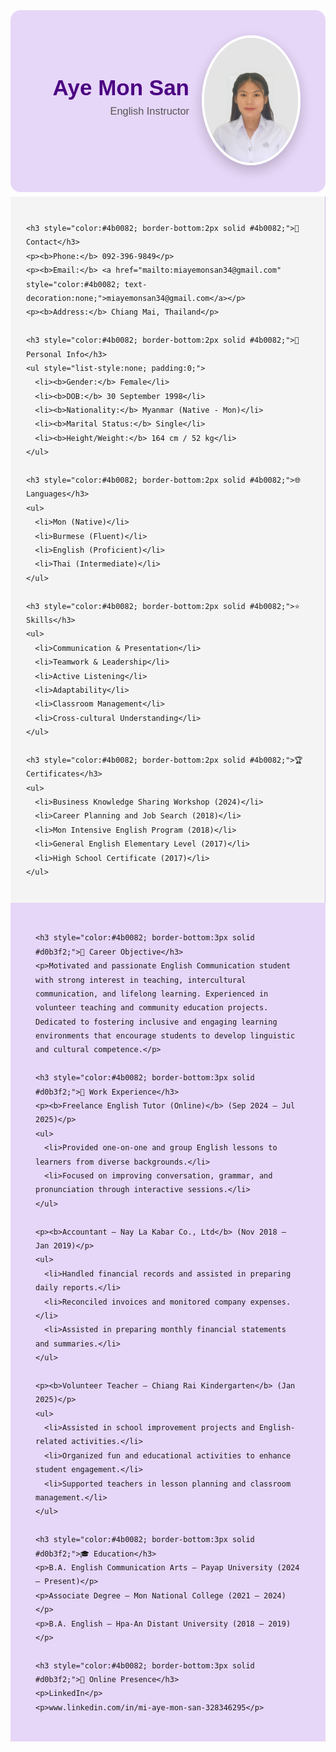 <div style="display:flex; align-items:center; justify-content:flex-end; background:#e6d6f7; padding:40px; border-radius:16px; color:#333; font-family:'Poppins',sans-serif; margin-bottom:7px;">
  
  <!-- Name and Title -->
  <div style="text-align:right; margin-right:20px;">
    <h1 style="margin:0; font-size:2.5em; font-weight:700; color:#4b0082;">Aye Mon San</h1>
    <h3 style="margin-top:8px; font-weight:500; color:#555;">English Instructor</h3>
  </div>

  <!-- Photo -->
  <div style="flex-shrink:0;">
    <img src="amscvphoto.jpg" alt="Aye Mon San Photo" width="150" style="border-radius:50%; border:4px solid #fff; box-shadow:0 8px 20px rgba(0,0,0,0.2);">
  </div>
</div>

<div style="display:flex; flex-wrap:wrap; font-family:'Poppins',sans-serif;">

  <!-- Sidebar -->
  <div style="flex:1; min-width:250px; background:#f4f4f4; padding:25px; border-right:1px solid #d0b3f2; line-height:1.6;">

    <h3 style="color:#4b0082; border-bottom:2px solid #4b0082;">📇 Contact</h3>
    <p><b>Phone:</b> 092-396-9849</p>
    <p><b>Email:</b> <a href="mailto:miayemonsan34@gmail.com" style="color:#4b0082; text-decoration:none;">miayemonsan34@gmail.com</a></p>
    <p><b>Address:</b> Chiang Mai, Thailand</p>

    <h3 style="color:#4b0082; border-bottom:2px solid #4b0082;">👤 Personal Info</h3>
    <ul style="list-style:none; padding:0;">
      <li><b>Gender:</b> Female</li>
      <li><b>DOB:</b> 30 September 1998</li>
      <li><b>Nationality:</b> Myanmar (Native - Mon)</li>
      <li><b>Marital Status:</b> Single</li>
      <li><b>Height/Weight:</b> 164 cm / 52 kg</li>
    </ul>

    <h3 style="color:#4b0082; border-bottom:2px solid #4b0082;">🌐 Languages</h3>
    <ul>
      <li>Mon (Native)</li>
      <li>Burmese (Fluent)</li>
      <li>English (Proficient)</li>
      <li>Thai (Intermediate)</li>
    </ul>

    <h3 style="color:#4b0082; border-bottom:2px solid #4b0082;">⭐ Skills</h3>
    <ul>
      <li>Communication & Presentation</li>
      <li>Teamwork & Leadership</li>
      <li>Active Listening</li>
      <li>Adaptability</li>
      <li>Classroom Management</li>
      <li>Cross-cultural Understanding</li>
    </ul>

    <h3 style="color:#4b0082; border-bottom:2px solid #4b0082;">🏆 Certificates</h3>
    <ul>
      <li>Business Knowledge Sharing Workshop (2024)</li>
      <li>Career Planning and Job Search (2018)</li>
      <li>Mon Intensive English Program (2018)</li>
      <li>General English Elementary Level (2017)</li>
      <li>High School Certificate (2017)</li>
    </ul>
  </div>

  <!-- MAIN CONTENT -->
  <div style="flex:2; min-width:300px; background:#e6d6f7; padding:30px 40px; line-height:1.6;">

    <h3 style="color:#4b0082; border-bottom:3px solid #d0b3f2;">🎯 Career Objective</h3>
    <p>Motivated and passionate English Communication student with strong interest in teaching, intercultural communication, and lifelong learning. Experienced in volunteer teaching and community education projects. Dedicated to fostering inclusive and engaging learning environments that encourage students to develop linguistic and cultural competence.</p>

    <h3 style="color:#4b0082; border-bottom:3px solid #d0b3f2;">💼 Work Experience</h3>
    <p><b>Freelance English Tutor (Online)</b> (Sep 2024 – Jul 2025)</p>
    <ul>
      <li>Provided one-on-one and group English lessons to learners from diverse backgrounds.</li>
      <li>Focused on improving conversation, grammar, and pronunciation through interactive sessions.</li>
    </ul>

    <p><b>Accountant — Nay La Kabar Co., Ltd</b> (Nov 2018 – Jan 2019)</p>
    <ul>
      <li>Handled financial records and assisted in preparing daily reports.</li>
      <li>Reconciled invoices and monitored company expenses.</li>
      <li>Assisted in preparing monthly financial statements and summaries.</li>
    </ul>

    <p><b>Volunteer Teacher — Chiang Rai Kindergarten</b> (Jan 2025)</p>
    <ul>
      <li>Assisted in school improvement projects and English-related activities.</li>
      <li>Organized fun and educational activities to enhance student engagement.</li>
      <li>Supported teachers in lesson planning and classroom management.</li>
    </ul>

    <h3 style="color:#4b0082; border-bottom:3px solid #d0b3f2;">🎓 Education</h3>
    <p>B.A. English Communication Arts — Payap University (2024 – Present)</p>
    <p>Associate Degree — Mon National College (2021 – 2024)</p>
    <p>B.A. English — Hpa-An Distant University (2018 – 2019)</p>

    <h3 style="color:#4b0082; border-bottom:3px solid #d0b3f2;">🔗 Online Presence</h3>
    <p>LinkedIn</p>
    <p>www.linkedin.com/in/mi-aye-mon-san-328346295</p>

  </div>
</div>
